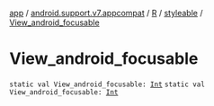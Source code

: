 [app](../../../index.md) / [android.support.v7.appcompat](../../index.md) / [R](../index.md) / [styleable](index.md) / [View_android_focusable](./-view_android_focusable.md)

# View_android_focusable

`static val View_android_focusable: `[`Int`](https://kotlinlang.org/api/latest/jvm/stdlib/kotlin/-int/index.html)
`static val View_android_focusable: `[`Int`](https://kotlinlang.org/api/latest/jvm/stdlib/kotlin/-int/index.html)